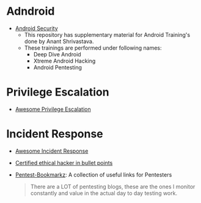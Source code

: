 # Adndroid
- [Android Security](https://github.com/anantshri/Android_Security)
  - This repository has supplementary material for Android Training's done by Anant Shrivastava. 
  - These trainings are performed under following names:
    - Deep Dive Android
    - Xtreme Android Hacking
    - Android Pentesting

# Privilege Escalation
- [Awesome Privilege Escalation](https://github.com/m0nad/awesome-privilege-escalation)

# Incident Response
- [Awesome Incident Response](https://github.com/meirwah/awesome-incident-response)

- [Certified ethical hacker in bullet points](https://github.com/undergroundwires/CEH-in-bullet-points)

- [Pentest-Bookmarkz](https://github.com/SofianeHamlaoui/Pentest-Bookmarkz): A collection of useful links for Pentesters
  > There are a LOT of pentesting blogs, these are the ones I monitor constantly and value in the actual day to day testing work.

